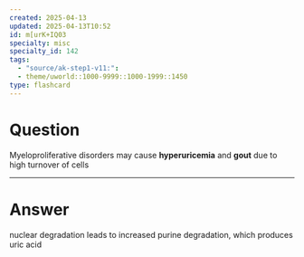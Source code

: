 ```yaml
---
created: 2025-04-13
updated: 2025-04-13T10:52
id: m[urK+IQ03
specialty: misc
specialty_id: 142
tags:
  - "source/ak-step1-v11:": 
  - theme/uworld::1000-9999::1000-1999::1450
type: flashcard
---
```


# Question
Myeloproliferative disorders may cause **hyperuricemia** and **gout** due to high turnover of cells

---

# Answer
nuclear degradation leads to increased purine degradation, which produces uric acid